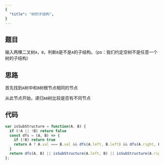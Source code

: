 ```yaml
---
{
  "title": "树的子结构",
}
---
```


## 题目

输入两棵二叉树`A`，`B`，判断`B`是不是`A`的子结构。（ps：我们约定空树不是任意一个树的子结构）

## 思路

首先找到`A`树中和`B`树根节点相同的节点

从此节点开始，递归`AB`树比较是否有不同节点

## 代码

```js
var isSubStructure = function(A, B) {
  if (!A || !B) return false
  const dfs = (A, B) => {
    if (!B) return true
    return A ? A.val === B.val && dfs(A.left, B.left) && dfs(A.right, B.right) : false
  }
  return dfs(A, B) || isSubStructure(A.left, B) || isSubStructure(A.right, B)
};
```